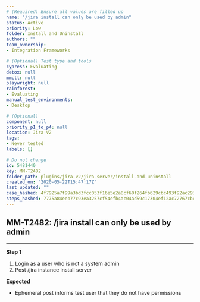```yaml
---
# (Required) Ensure all values are filled up
name: "/jira install can only be used by admin"
status: Active
priority: Low
folder: Install and Uninstall
authors: ""
team_ownership: 
- Integration Frameworks

# (Optional) Test type and tools
cypress: Evaluating
detox: null
mmctl: null
playwright: null
rainforest: 
- Evaluating
manual_test_environments: 
- Desktop

# (Optional)
component: null
priority_p1_to_p4: null
location: Jira V2
tags: 
- Never tested
labels: []

# Do not change
id: 5481440
key: MM-T2482
folder_path: plugins/jira-v2/jira-server/install-and-uninstall
created_on: "2020-05-22T15:47:17Z"
last_updated: ""
case_hashed: 4f7925a7f99a3bd3fcc053f16e5e2a8cf60f264fb629cbc493f92ac293307ab45e3d662fe0977bfaf31f8cbb26fc647c
steps_hashed: 7775a84eeb77c93ea3257cf54efb4ac04ad59c17304ef12ac72767cbcccda840d4dd4c9742a1988026ac1a55d60f1951
---
```


## MM-T2482: /jira install can only be used by admin

---

**Step 1**

1. Login as a user who is not a system admin
2. Post /jira instance install server

**Expected**

- Ephemeral post informs test user that they do not have permissions
